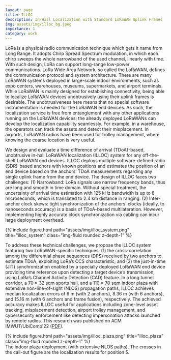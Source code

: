 ```yaml
---
layout: page
title: ILLOC
description: In-Hall Localization with Standard LoRaWAN Uplink Frames
img: assets/img/illoc_bg.jpeg
importance: 1
category: work
---
```



LoRa is a physical radio communication technique which gets it name from Long Range. It adopts Chirp Spread Spectrum modulation, in which each chirp sweeps the whole narrowband of the used channel, linearly with time. With such design, LoRa can support long-range low-power communications. LoRa Wide Area Network, so called the LoRaWAN, defines the communication protocol and system architecture.
There are many LoRaWAN systems deployed in large-scale indoor environments, such as expo centers, warehouses, museums, supermarkets, and airport terminals. While LoRaWAN is mainly designed for establishing connectivity, being able to localize LoRaWAN devices unobtrusively using their uplink frames is desirable. The unobtrusiveness here means that no special software instrumentation is needed for the LoRaWAN end devices. As such, the localization service is free from entanglement with any other applications running on the LoRaWAN devices; the already deployed LoRaWANs can develop the localization capability seamlessly. For example, in a warehouse, the operators can track the assets and detect their misplacement. In airports, LoRaWAN radios have been used for trolley management, where knowing the coarse location is very useful.  

We design and evaluate a time difference of arrival (TDoA)-based, unobtrusive in-hall LoRaWAN localization (ILLOC) system for any off-the-shelf LoRaWAN end devices. ILLOC deploys multiple software-defined radio (SDR)-based anchors with known positions and estimates the position of an end device based on the anchors’ TDoA measurements regarding any single uplink frame from the end device. The design of ILLOC faces two challenges: (1) Narrowband: LoRa signals use narrow frequency bands, thus are long and smooth in time domain. Without special treatment, the uncertainty of arrival time estimation with 125 kHz bandwidth is up to 8 microseconds, which is translated to 2.4 km distance in ranging. (2) Inter-anchor clock skews: tight synchronization of the anchors’ clocks (ideally, to nanoseconds accuracy) is a basis of TDoA-based multilateration. However, implementing highly accurate clock synchronization via cabling can incur large deployment overhead.


<div class="row">
    <div class="col-sm-12 text-center">
        {% include figure.html path="assets/img/illoc_system.png" title="illoc_system" class="img-fluid rounded z-depth-1" %}
    </div>
</div>

To address these technical challenges, we propose the ILLOC system featuring two LoRaWAN-specific techniques: (1) the cross-correlation among the differential phase sequences (DPS) received by two anchors to estimate TDoA, exploiting LoRa’s CCS characteristic; and (2) the just-in-time (JIT) synchronization enabled by a specially deployed LoRaWAN end device providing time reference upon detecting a target device’s transmission, using LoRa’s Channel Activity Detection (CAD) feature. In a long tunnel corridor, a 70 × 32 sqm sports hall, and a 110 × 70 sqm indoor plaza with extensive non-line-of-sight (NLOS) propagation paths, ILLOC achieves median localization errors of 6 m (with 2 anchors), 8.36 m (with 6 anchors), and 15.16 m (with 6 anchors and frame fusion), respectively. The achieved accuracy makes ILLOC useful for applications including zone-level asset tracking, misplacement detection, airport trolley management, and cybersecurity enforcement like detecting impersonation attacks launched by remote radios. This research was published on ACM IMWUT/UbiComp'22 ([PDF](/assets/pdf/ILLOC-final.pdf)).

<div class="row">
    <div class="col-sm-12 text-center">
        {% include figure.html path="assets/img/illoc_plaza.png" title="illoc_plaza" class="img-fluid rounded z-depth-1" %}
    </div>
</div>
<div class="caption">
    The indoor plaza deployment (with extensive NLOS paths). The crosses in the call-out figure are the localization results for position 5.
</div>
